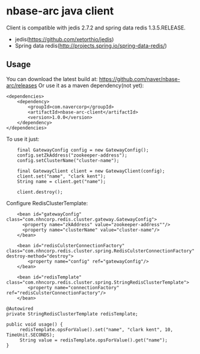 # nbase-arc java client
Client is compatible with jedis 2.7.2 and spring data redis 1.3.5.RELEASE.
* jedis(https://github.com/xetorthio/jedis)
* Spring data redis(http://projects.spring.io/spring-data-redis/)

## Usage
You can download the latest build at: https://github.com/naver/nbase-arc/releases
Or use it as a maven dependency(not yet):
~~~
<dependencies>
    <dependency>
        <groupId>com.navercorp</groupId>
        <artifactId>nbase-arc-client</artifactId>
        <version>1.0.0</version>
    </dependency>
</dependencies>
~~~

To use it just:
~~~
    final GatewayConfig config = new GatewayConfig();
    config.setZkAddress("zookeeper-address");
    config.setClusterName("cluster-name");

    final GatewayClient client = new GatewayClient(config);
    client.set("name", "clark kent");
    String name = client.get("name");

    client.destroy();
 ~~~

Configure RedisClusterTemplate:
~~~
    <bean id="gatewayConfig" class="com.nhncorp.redis.cluster.gateway.GatewayConfig">
      <property name="zkAddress" value="zookeeper-address""/>
      <property name="clusterName" value="cluster-name"/>
    </bean>

    <bean id="redisCulsterConnectionFactory" class="com.nhncorp.redis.cluster.spring.RedisCulsterConnectionFactory" destroy-method="destroy">
        <property name="config" ref="gatewayConfig"/>
    </bean>

    <bean id="redisTemplate" class="com.nhncorp.redis.cluster.spring.StringRedisClusterTemplate">
        <property name="connectionFactory" ref="redisCulsterConnectionFactory"/>
    </bean>
~~~


~~~
@Autowired
private StringRedisClusterTemplate redisTemplate;

public void usage() {
     redisTemplate.opsForValue().set("name", "clark kent", 10, TimeUnit.SECONDS);
     String value = redisTemplate.opsForValue().get("name");
}
~~~

